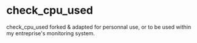 check_cpu_used
==============

check_cpu_used forked & adapted for personnal use, or to be used within my entreprise's monitoring system.
